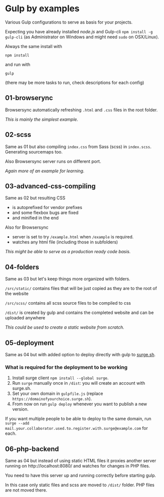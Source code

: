 # Gulp by examples

Various Gulp configurations to serve as basis for your projects.

Expecting you have already installed _node.js_ and Gulp-cli `npm install -g gulp-cli` (as Administrator on Windows and might need `sudo` on OSX/Linux).

Always the same install with 

```
npm install
```

and run with 

```
gulp
```

(there may be more tasks to run, check descriptions for each config)


## 01-browserync

Browsersync automatically refreshing `.html` and `.css` files in the root folder.

_This is mainly the simplest example._


## 02-scss

Same as 01 but also compiling `index.css` from Sass (scss) in `index.scss`. Generating sourcemaps too.

Also Browsersync server runs on different port.

_Again more of an example for learning._ 


## 03-advanced-css-compiling

Same as 02 but resulting CSS  

- is autoprefixed for vendor prefixes
- and some flexbox bugs are fixed 
- and minified in the end

Also for Browsersync
- server is set to try `/example.html` when `/example` is required.
- watches any html file (including those in subfolders) 

_This might be able to serve as a production ready code basis._ 


## 04-folders

Same as 03 but let's keep things more organized with folders.

`/src/static/` contains files that will be just copied as they are to the root of the website

`/src/scss/` contains all scss source files to be compiled to css

`/dist/` is created by gulp and contains the completed website and can be uploaded anywhere 

_This could be used to create a static website from scratch._


## 05-deployment

Same as 04 but with added option to deploy directly with gulp to [surge.sh](https://surge.sh).

### What is required for the deployment to be working

1. Install surge client `npm install --global surge`.
1. Run `surge` manually once in `/dist`: you will create an account with surge.sh.
1. Set your own domain in `gulpfile.js` (replace `https://domainofyourchoice.surge.sh`).
1. From now on run `gulp deploy` whenever you want to publish a new version.

If you want multiple people to be able to deploy to the same domain, run `surge --add mail.your.collaborator.used.to.register.with.surge@example.com` for each.


## 06-php-backend

Same as 04 but instead of using static HTML files it proxies another server running on http://localhost:8080/ and watches for changes in PHP files. 

You need to have this server up and running correctly before starting gulp.

In this case only static files and scss are moved to `/dist/` folder. PHP files are not moved there.